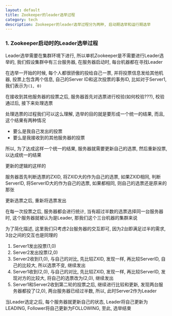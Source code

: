 ```yaml
---
layout: default
title: Zookeeper的leader选举过程
category: tech
description: Zookeeper的leader选举过程分为两种, 启动期选举和运行期选举
---
```


### 1. Zookeeper启动时的Leader选举过程

Leader选举需要在集群环境下进行, 所以单机Zookeeper是不需要进行Leader选举的, 我们假设集群中有三台服务器, 在服务器启动时, 每台机器都在寻找Leader

在选举一开始的时候, 每个人都很骄傲的投给自己一票, 并将投票信息发给其他机器, 投票上包含两个信息, 自己的Server ID和这次投票的事务ID, 比如对于Server1, 我们表示为`(1, 0)`

在接收到其他服务器的投票之后, 服务器首先对选票进行校验(如何校验???), 校验通过后, 接下来处理选票

处理选票的过程我们可以这么理解, 选举的目的就是要形成一个统一的结果, 而且, 这个结果有两种情况

* 要么是我自己发出的投票
* 要么是我接收到的其他服务器的投票

所以, 为了达成这样一个统一的结果, 服务器就需要更新自己的选票, 然后重新投票, 以达成统一的结果

更新的逻辑的这样的

服务器首先判断选票的ZXID, 将ZXID大的作为自己的选票, 如果ZXID相同, 判断ServerID, 将ServerID大的作为自己的选票, 如果都相同, 则自己的选票还是原来的那张
 
更新选票之后, 重新将选票发出

在每一次投票之后, 服务器都会进行统计, 当有超过半数的选票选择同一台服务器时, 这个服务器就被认为是Leader, 那我们这个三台机器的集群来说

为了简化描述, 这里我们只考虑2台服务器的交互即可, 因为2台即满足过半的需求, 3台之间的交互也是同理的
1. Server1发出投票(1,0)
2. Server2发出投票(2,0)
3. Server2收到(1,0), 与自己的对比, 先比较ZXID, 发现一样, 再比较ServerID, 自己的比较大, 所以选票不变, 继续发出
4. Server1收到(2,0), 与自己的对比, 先比较ZXID, 发现一样, 再比较ServerID, 发现对方的比较大, 将自己的选票改为(2,0), 继续发出
5. Server1和Server2收到第二轮的投票之后, 继续进行比较和更新, 发现两台服务器都投了(2,0), 两台服务器已经过半数, 所以, 此时Server2作为Leader

当Leader选定之后, 每个服务器就更新自己的状态, Leader将自己更新为LEADING, Follower将自己更新为FOLLOWING, 至此, 选举结束